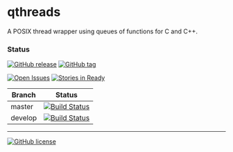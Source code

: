 qthreads
===
A POSIX thread wrapper using queues of functions for C and C++.

### Status
[![GitHub release](https://img.shields.io/github/release/byannoni/qthreads.svg)](https://github.com/byannoni/qthreads/releases/latest)
[![GitHub tag](https://img.shields.io/github/tag/byannoni/qthreads.svg)](https://github.com/byannoni/qthreads/tags)

[![Open Issues](https://img.shields.io/github/issues-raw/byannoni/qthreads.svg)](https://github.com/byannoni/qthreads/issues)
[![Stories in Ready](https://badge.waffle.io/byannoni/qthreads.svg?label=ready&title=ready)](http://waffle.io/byannoni/qthreads)

| Branch  | Status |
| --- | --- |
| master | [![Build Status](https://travis-ci.org/byannoni/qthreads.svg?branch=master)](https://travis-ci.org/byannoni/qthreads) |
| develop | [![Build Status](https://travis-ci.org/byannoni/qthreads.svg?branch=develop)](https://travis-ci.org/byannoni/qthreads) |

---
[![GitHub license](https://img.shields.io/github/license/byannoni/qthreads.svg)](https://github.com/byannoni/qthreads/blob/master/LICENSE)
